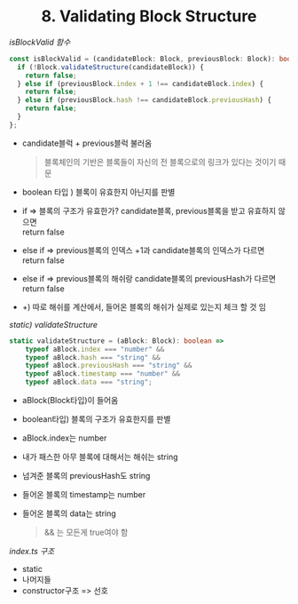 <h1 align="center">
<strong>8. Validating Block Structure </strong><br>
</h1>

_isBlockValid 함수_

```typescript
const isBlockValid = (candidateBlock: Block, previousBlock: Block): boolean => {
  if (!Block.validateStructure(candidateBlock)) {
    return false;
  } else if (previousBlock.index + 1 !== candidateBlock.index) {
    return false;
  } else if (previousBlock.hash !== candidateBlock.previousHash) {
    return false;
  }
};
```

- candidate블럭 + previous블럭 불러옴
  > 블록체인의 기반은 블록들이 자신의 전 블록으로의 링크가 있다는 것이기 때문
- boolean 타입 ) 블록이 유효한지 아닌지를 판별

- if => 블록의 구조가 유효한가?
  candidate블록, previous블록을 받고 유효하지 않으면 <br>
  return false
- else if => previous블록의 인덱스 +1과 candidate블록의 인덱스가 다르면<br>
  return false
- else if => previous블록의 해쉬랑 candidate블록의 previousHash가 다르면<br>
  return false<br>

- +) 따로 해쉬를 계산에서, 들어온 블록의 해쉬가 실제로 있는지 체크 할 것 임

_static) validateStructure_

```typescript
static validateStructure = (aBlock: Block): boolean =>
    typeof aBlock.index === "number" &&
    typeof aBlock.hash === "string" &&
    typeof aBlock.previousHash === "string" &&
    typeof aBlock.timestamp === "number" &&
    typeof aBlock.data === "string";
```

- aBlock(Block타입)이 들어옴
- boolean타입) 블록의 구조가 유효한지를 판별

- aBlock.index는 number
- 내가 패스한 아무 블록에 대해서는 해쉬는 string
- 넘겨준 블록의 previousHash도 string
- 들어온 블록의 timestamp는 number
- 들어온 블록의 data는 string
  > && 는 모든게 true여야 함

_index.ts 구조_

- static
- 나머지들
- constructor구조
  => 선호
